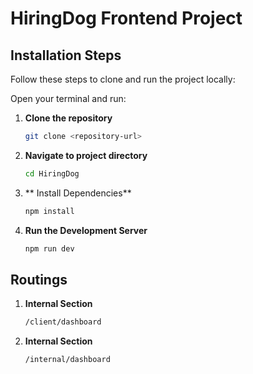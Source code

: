 # HiringDog Frontend Project
## Installation Steps

Follow these steps to clone and run the project locally:

Open your terminal and run:

1. **Clone the repository**  
   ```bash
   git clone <repository-url>

2. **Navigate to project  directory**  
   ```bash
   cd HiringDog

3. ** Install Dependencies**  
   ```bash
   npm install

3. **Run the Development Server**  
   ```bash
   npm run dev
   
## Routings
1. **Internal Section**  
   ```bash
   /client/dashboard

2. **Internal Section**  
   ```bash
   /internal/dashboard
